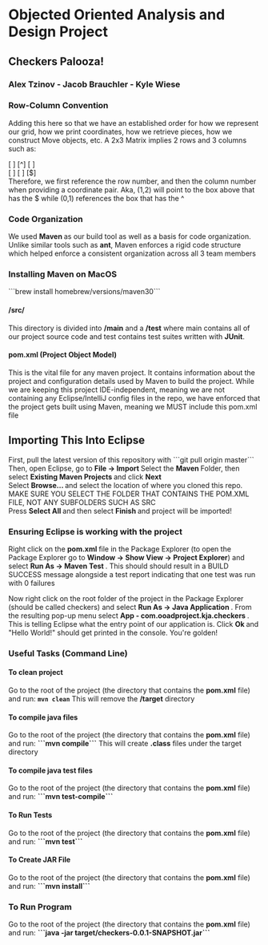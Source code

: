 <h1> Objected Oriented Analysis and Design Project </h1>
<h2> Checkers Palooza! </h2>


<h3> Alex Tzinov - Jacob Brauchler - Kyle Wiese </h3>


<h3> Row-Column Convention </h3>
Adding this here so that we have an established order for how we represent our grid, how we print coordinates, how we retrieve pieces, how we construct Move objects, etc.
A 2x3 Matrix implies 2 rows and 3 columns such as:

[ ] [^] [ ] <br>
[ ] [ ] [$] <br>
Therefore, we first reference the row number, and then the column number when providing a coordinate pair. Aka, (1,2) will point to the box above that has the $ while (0,1) references the box that has the ^



<h3> Code Organization </h3> 
We used <b> Maven </b> as our build tool as well as a basis for code organization. Unlike similar tools such as <b>ant</b>, Maven enforces a rigid code structure which helped enforce a consistent organization across all 3 team members

<h3> Installing Maven on MacOS </h3>
```brew install homebrew/versions/maven30```


<h4> /src/ </h4>
This directory is divided into <b>/main</b> and a <b>/test</b> where main contains all of our project source code and test contains test suites written with <b> JUnit</b>.  

<h4> pom.xml (Project Object Model) </h4>
This is the vital file for any maven project. It contains information about the project and configuration details used by Maven to build the project. While we are keeping this project IDE-independent, meaning we are not containing any Eclipse/IntelliJ config files in the repo, we have enforced that the project gets built using Maven, meaning we MUST include this pom.xml file


<h2> Importing This Into Eclipse </h2>
First, pull the latest version of this repository with ```git pull origin master``` <br>
Then, open Eclipse, go to <b> File -> Import </b> Select the <b> Maven </b> Folder, then select <b> Existing Maven Projects </b> and click <b> Next </b> <br>
Select <b> Browse... </b> and select the location of where you cloned this repo. MAKE SURE YOU SELECT THE FOLDER THAT CONTAINS THE POM.XML FILE, NOT ANY SUBFOLDERS SUCH AS SRC <br>
Press <b> Select All </b> and then select <b> Finish </b> and project will be imported!


<h3> Ensuring Eclipse is working with the project </h3>
Right click on the <b> pom.xml </b> file in the Package Explorer (to open the Package Explorer go to <b> Window -> Show View -> Project Explorer</b>) and select <b> Run As -> Maven Test </b>. This should should result in a BUILD SUCCESS message alongside a test report indicating that one test was run with 0 failures <br>

Now right click on the root folder of the project in the Package Explorer (should be called checkers) and select <b> Run As -> Java Application </b>. From the resulting pop-up menu select <b> App - com.ooadproject.kja.checkers </b>. This is telling Eclipse what the entry point of our application is. Click <b> Ok </b> and "Hello World!" should get printed in the console. You're golden!

<h3> Useful Tasks (Command Line) </h3>

<h4> To clean project </h4>

Go to the root of the project (the directory that contains the <b>pom.xml</b> file) and run: <b>```mvn clean```</b>
This will remove the <b>/target</b> directory

<h4> To compile java files</h4>
Go to the root of the project (the directory that contains the <b>pom.xml</b> file) and run: <b>```mvn compile```</b>
This will create <b>.class</b> files under the target directory

<h4> To compile java test files</h4>
Go to the root of the project (the directory that contains the <b>pom.xml</b> file) and run: <b>```mvn test-compile```</b>

<h4> To Run Tests </h4>
Go to the root of the project (the directory that contains the <b>pom.xml</b> file) and run: <b>```mvn test```</b>

<h4> To Create JAR File </h4>
Go to the root of the project (the directory that contains the <b>pom.xml</b> file) and run: <b>```mvn install```</b>

<h3> To Run Program </h3>
Go to the root of the project (the directory that contains the <b>pom.xml</b> file) and run: <b>```java -jar target/checkers-0.0.1-SNAPSHOT.jar```</b>
